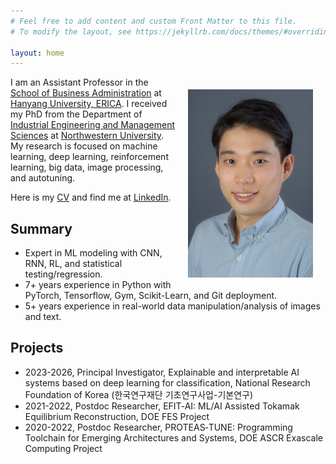 ```yaml
---
# Feel free to add content and custom Front Matter to this file.
# To modify the layout, see https://jekyllrb.com/docs/themes/#overriding-theme-defaults

layout: home
---
```


<img style="float:right;padding:20px;" width="200" src="/images/Koo-photoshot.jpeg"/>

I am an Assistant Professor in the [School of Business Administration](https://ibus.hanyang.ac.kr/) at [Hanyang University, ERICA](https://www.hanyang.ac.kr/web/eng/home). I received my PhD from the Department of [Industrial Engineering and Management Sciences](https://www.mccormick.northwestern.edu/industrial/) at [Northwestern University](https://www.northwestern.edu). My research is focused on machine learning, deep learning, reinforcement learning, big data, image processing, and autotuning.

Here is my [CV](https://drive.google.com/file/d/1jQFX4aI355KSyiB9joGskpJvUIQzSmDg/view) and find me at [LinkedIn](https://www.linkedin.com/in/jaehoon-koo-bb384aa1/). 

## Summary
- Expert in ML modeling with CNN, RNN, RL, and statistical testing/regression. 
- 7+ years experience in Python with PyTorch, Tensorflow, Gym, Scikit-Learn, and Git deployment. 
- 5+ years experience in real-world data manipulation/analysis of images and text.

## Projects
- 2023-2026, Principal Investigator, Explainable and interpretable AI systems based on deep learning for classification, National Research Foundation of Korea (한국연구재단 기초연구사업-기본연구) 
- 2021-2022, Postdoc Researcher, EFIT‐AI: ML/AI Assisted Tokamak Equilibrium Reconstruction, DOE FES Project
- 2020-2022, Postdoc Researcher, PROTEAS‐TUNE: Programming Toolchain for Emerging Architectures and Systems, DOE ASCR Exascale Computing Project 
